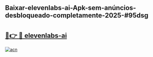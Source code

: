 ## Baixar-elevenlabs-ai-Apk-sem-anúncios-desbloqueado-completamente-2025-#95dsg

# <h2><a href="https://ainizakaria.my?title=elevenlabs-ai&ref=22M">🔗👉 🔴 elevenlabs-ai</a></h2>

[![acn](https://github.com/user-attachments/assets/0f9c940e-d8b0-45ae-aac7-cd30a18b3e1c)](https://ainizakaria.my?title=elevenlabs-ai&ref=22M)

